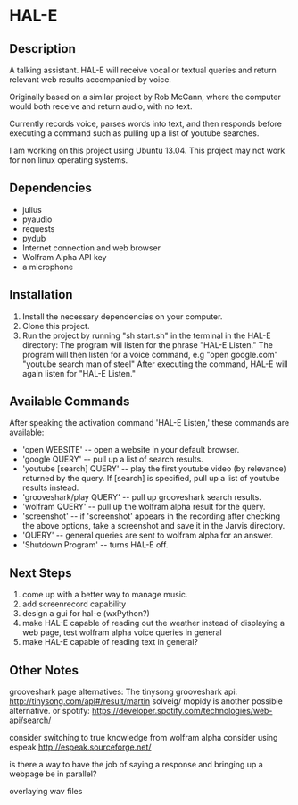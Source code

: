 HAL-E
======

Description
-----------
A talking assistant.
HAL-E will receive vocal or textual queries and return relevant web results accompanied by voice.

Originally based on a similar project by Rob McCann, where the computer would both receive and return audio, with no text.

Currently records voice, parses words into text, and then responds before executing a command such as pulling up a list of youtube searches.

I am working on this project using Ubuntu 13.04. This project may not work for non linux operating systems.

Dependencies
------------
*	julius
*	pyaudio
*	requests
*	pydub
*	Internet connection and web browser
*	Wolfram Alpha API key
*	a microphone

Installation
------------
1. 	Install the necessary dependencies on your computer.
2. 	Clone this project.
3. 	Run the project by running "sh start.sh" in the terminal in the HAL-E directory:
		The program will listen for the phrase "HAL-E Listen."
		The program will then listen for a voice command, e.g
			"open google.com"
			"youtube search man of steel"
		After executing the command, HAL-E will again listen for "HAL-E Listen."

Available Commands
------------------
After speaking the activation command 'HAL-E Listen,' these commands are available:
*	'open WEBSITE'  -- open a website in your default browser.
*	'google QUERY'	-- pull up a list of search results.
*	'youtube [search] QUERY'	-- play the first youtube video (by relevance) returned by the query. If [search] is specified, pull up a list of youtube results instead. 
*	'grooveshark/play QUERY' 	-- pull up grooveshark search results.
*	'wolfram QUERY'	-- pull up the wolfram alpha result for the query.
*	'screenshot'	-- if 'screenshot' appears in the recording after checking the above options, take a screenshot and save it in the Jarvis directory.
*	'QUERY'	-- general queries are sent to wolfram alpha for an answer.
*	'Shutdown Program' 	-- turns HAL-E off.

Next Steps
----------
1. 	come up with a better way to manage music.
2. 	add screenrecord capability
3. 	design a gui for hal-e (wxPython?)
4. 	make HAL-E capable of reading out the weather instead of displaying a web page, test wolfram alpha voice queries in general
5. 	make HAL-E capable of reading text in general?

Other Notes
-----------
grooveshark page alternatives:
The tinysong grooveshark api:
http://tinysong.com/api#/result/martin solveig/
mopidy is another possible alternative.
or spotify: https://developer.spotify.com/technologies/web-api/search/

consider switching to true knowledge from wolfram alpha
consider using espeak http://espeak.sourceforge.net/

is there a way to have the job of saying a response and bringing up a webpage be in parallel?

overlaying wav files